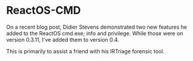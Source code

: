 # ReactOS-CMD
On a recent blog post, Didier Stevens demonstrated two new features he added to the ReactOS cmd.exe; info and privilege. 
While those were on version 0.3.11, I've added them to version 0.4.

This is primarily to assist a friend with his IRTriage forensic tool.
